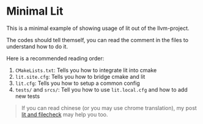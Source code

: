 # Minimal Lit

This is a minimal example of showing usage of lit out of the llvm-project.

The codes should tell themself, you can read the comment in the files to understand how to do it.

Here is a recommended reading order:
1. `CMakeLists.txt`: Tells you how to integrate lit into cmake
2. `lit.site.cfg`: Tells you how to bridge cmake and lit
3. `lit.cfg`: Tells you how to setup a common config
4. `tests/` and `srcs/`: Tell you how to use `lit.local.cfg` and how to add new tests

> If you can read chinese (or you may use chrome translation), my post [lit and filecheck](https://www.tinyedi.com/lit-and-filecheck/) may help you too.
